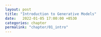 ```yaml
---
layout: post
title: "Introduction to Generative Models"
date:   2022-01-05 17:00:00 +0530
categories: chapter
permalink: "chapter/01_intro"
---
```


